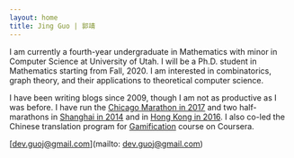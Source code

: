 ```yaml
---
layout: home
title: Jing Guo | 郭靖
---
```


I am currently a fourth-year undergraduate in Mathematics with minor in Computer Science at University of Utah. I will be a Ph.D. student in Mathematics starting from Fall, 2020. I am interested in combinatorics, graph theory, and their applications to theoretical computer science.

I have been writing blogs since 2009, though I am not as productive as I was before. I have run the [Chicago Marathon in 2017](//images/chicago-marathon.png) and two half-marathons in [Shanghai in 2014](images/half-marathon.jpg) and in [Hong Kong in 2016](images/hk-hf-marathon.pdf). I also co-led the Chinese translation program for [Gamification](images/translation.pdf) course on Coursera.

[dev.guoj@gmail.com](mailto: dev.guoj@gmail.com)
